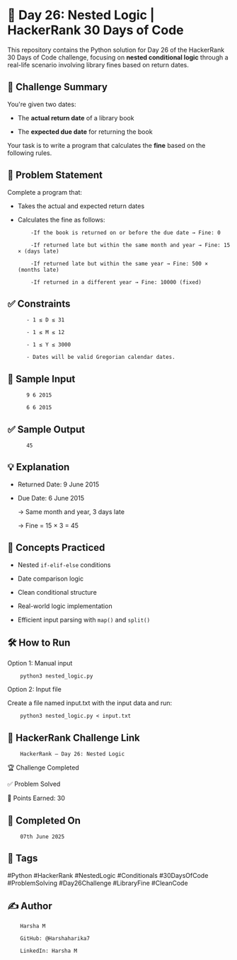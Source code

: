 # 📘 Day 26: Nested Logic | HackerRank 30 Days of Code

This repository contains the Python solution for Day 26 of the HackerRank 30 Days of Code challenge, focusing on **nested conditional logic** through a real-life scenario involving library fines based on return dates.

## 🚀 Challenge Summary

You're given two dates: 

- The **actual return date** of a library book
  
- The **expected due date** for returning the book  

Your task is to write a program that calculates the **fine** based on the following rules.

## 📝 Problem Statement

Complete a program that:

- Takes the actual and expected return dates
  
- Calculates the fine as follows:

          -If the book is returned on or before the due date → Fine: 0
          
          -If returned late but within the same month and year → Fine: 15 × (days late)
          
          -If returned late but within the same year → Fine: 500 × (months late)
          
          -If returned in a different year → Fine: 10000 (fixed)

## ✅ Constraints

          - 1 ≤ D ≤ 31
            
          - 1 ≤ M ≤ 12
            
          - 1 ≤ Y ≤ 3000
            
          - Dates will be valid Gregorian calendar dates.

## 🔢 Sample Input

          9 6 2015
          
          6 6 2015

## ✅ Sample Output

          45

## 💡 Explanation

- Returned Date: 9 June 2015
   
- Due Date: 6 June 2015
  
   → Same month and year, 3 days late  

   → Fine = 15 × 3 = 45

## 🧠 Concepts Practiced

- Nested `if-elif-else` conditions
    
- Date comparison logic
  
- Clean conditional structure
   
- Real-world logic implementation
    
- Efficient input parsing with `map()` and `split()`

## 🛠 How to Run

Option 1: Manual input

        python3 nested_logic.py

Option 2: Input file

Create a file named input.txt with the input data and run:

        python3 nested_logic.py < input.txt

## 🔗 HackerRank Challenge Link

        HackerRank – Day 26: Nested Logic

🏆 Challenge Completed

✅ Problem Solved

🎯 Points Earned: 30

## 📅 Completed On

        07th June 2025

## 🔖 Tags

#Python #HackerRank #NestedLogic #Conditionals #30DaysOfCode #ProblemSolving #Day26Challenge #LibraryFine #CleanCode

## ✍ Author

        Harsha M
        
        GitHub: @Harshaharika7
        
        LinkedIn: Harsha M
